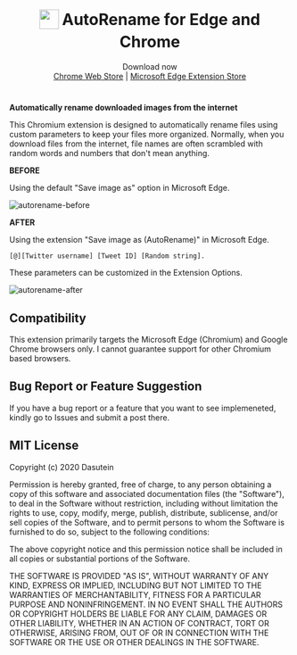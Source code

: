 <h1 align="center">
<sub>
<img  src="https://raw.githubusercontent.com/ddasutein/AutoRename/master/assets/AutoRename-prod-logo.png"
      height="35"
      width="35">
</sub>
AutoRename for Edge and Chrome
</h1>
<p align="center">
Download now
<br>
<a href="https://chrome.google.com/webstore/detail/autorename/gjmkdopdnkblnjbadmccmjpjpjcechgm">Chrome Web Store</a>
|
<a href="https://microsoftedge.microsoft.com/addons/detail/pcjifgnddjaicajodgbpcgjfbebnckfe">Microsoft Edge Extension Store</a>
<h1></h1>
</p>

**Automatically rename downloaded images from the internet**

This Chromium extension is designed to automatically rename files using custom parameters to keep your files more organized. Normally, when you download files from the internet, file names are often scrambled with random words and numbers that don't mean anything.  

**BEFORE**

Using the default "Save image as" option in Microsoft Edge.

![autorename-before](https://user-images.githubusercontent.com/24803220/55883799-893cba00-5bd9-11e9-8843-4c065939243b.png)

**AFTER**

Using the extension "Save image as (AutoRename)" in Microsoft Edge.

`[@][Twitter username] [Tweet ID] [Random string].`

These parameters can be customized in the Extension Options.

![autorename-after](https://user-images.githubusercontent.com/24803220/55883848-9d80b700-5bd9-11e9-950a-9b8ae05e9f5b.png)

## Compatibility

This extension primarily targets the Microsoft Edge (Chromium) and Google Chrome browsers only. I cannot guarantee support for other Chromium based browsers. 

## Bug Report or Feature Suggestion

If you have a bug report or a feature that you want to see implemeneted, kindly go to Issues and submit a post there.

## MIT License

Copyright (c) 2020 Dasutein

Permission is hereby granted, free of charge, to any person obtaining a copy
of this software and associated documentation files (the "Software"), to deal
in the Software without restriction, including without limitation the rights
to use, copy, modify, merge, publish, distribute, sublicense, and/or sell
copies of the Software, and to permit persons to whom the Software is
furnished to do so, subject to the following conditions:

The above copyright notice and this permission notice shall be included in all
copies or substantial portions of the Software.

THE SOFTWARE IS PROVIDED "AS IS", WITHOUT WARRANTY OF ANY KIND, EXPRESS OR
IMPLIED, INCLUDING BUT NOT LIMITED TO THE WARRANTIES OF MERCHANTABILITY,
FITNESS FOR A PARTICULAR PURPOSE AND NONINFRINGEMENT. IN NO EVENT SHALL THE
AUTHORS OR COPYRIGHT HOLDERS BE LIABLE FOR ANY CLAIM, DAMAGES OR OTHER
LIABILITY, WHETHER IN AN ACTION OF CONTRACT, TORT OR OTHERWISE, ARISING FROM,
OUT OF OR IN CONNECTION WITH THE SOFTWARE OR THE USE OR OTHER DEALINGS IN THE
SOFTWARE.

